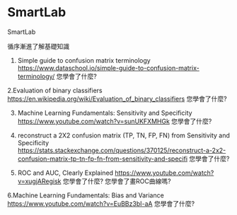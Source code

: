 # SmartLab
SmartLab

循序漸進了解基礎知識

1. Simple guide to confusion matrix terminology
https://www.dataschool.io/simple-guide-to-confusion-matrix-terminology/
您學會了什麼?

2.Evaluation of binary classifiers
https://en.wikipedia.org/wiki/Evaluation_of_binary_classifiers
您學會了什麼?

3. Machine Learning Fundamentals: Sensitivity and Specificity
https://www.youtube.com/watch?v=sunUKFXMHGk
您學會了什麼?

4. reconstruct a 2X2 confusion matrix (TP, TN, FP, FN) from Sensitivity and Specificity
https://stats.stackexchange.com/questions/370125/reconstruct-a-2x2-confusion-matrix-tp-tn-fp-fn-from-sensitivity-and-specifi
您學會了什麼?

5. ROC and AUC, Clearly Explained
https://www.youtube.com/watch?v=xugjARegisk
您學會了什麼?
您學會了畫ROC曲線嗎?

6.Machine Learning Fundamentals: Bias and Variance
https://www.youtube.com/watch?v=EuBBz3bI-aA
您學會了什麼?
